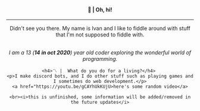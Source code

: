 <div align="center">
    <h4>👋   |  Oh, hi!</h4>
    <hr/>
    <p>Didn't see you there. My name is Ivan and I like to fiddle around with stuff that I'm not supposed to fiddle with.</p>  
    <br><i>I am a 13 (<b>14 in oct 2020</b>) year old coder exploring the wonderful world of programming.</i><br>

    <h4>〽️ |  What do you do for a living?</h4>	
    <p>I make discord bots, and I do other stuff such as playing games and I sometimes do web development.</p>
    <a href="https://youtu.be/gCAYhUkKUjU>here's some random video</a>

    <br><i>this is unfinished, some information will be added/removed in the future updates</i>
</div>
